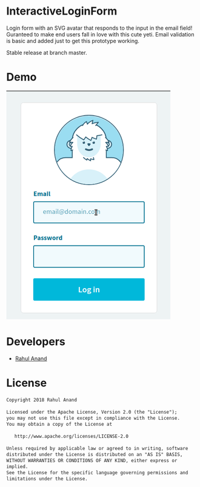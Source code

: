# InteractiveLoginForm

Login form with an SVG avatar that responds to the input in the email field! Guranteed to make end users fall in love with this cute yeti. Email validation is basic and added just to get this prototype working.

Stable release at branch master.

# Demo

![LoginFormDemo Demo](https://raw.githubusercontent.com/rahul1205/Interactive-Login-Form/master/branding/LoginFormDemo.gif)

# Developers

* [Rahul Anand](https://github.com/rahul1205)

# License

```
Copyright 2018 Rahul Anand

Licensed under the Apache License, Version 2.0 (the "License");
you may not use this file except in compliance with the License.
You may obtain a copy of the License at

   http://www.apache.org/licenses/LICENSE-2.0

Unless required by applicable law or agreed to in writing, software
distributed under the License is distributed on an "AS IS" BASIS,
WITHOUT WARRANTIES OR CONDITIONS OF ANY KIND, either express or implied.
See the License for the specific language governing permissions and
limitations under the License.

```
